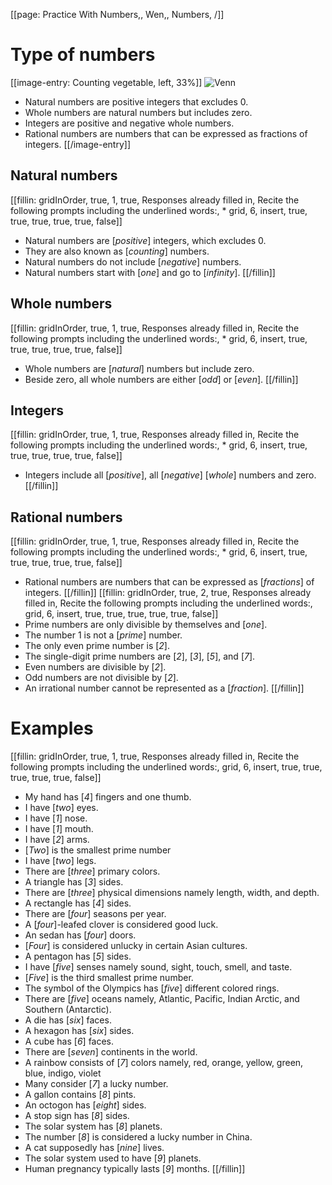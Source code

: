 [[page: Practice With Numbers,, Wen,, Numbers, /]]
# Type of numbers
[[image-entry: Counting vegetable, left, 33%]]
![Venn](numbervenn.png)
* Natural numbers are positive integers that excludes 0.
* Whole numbers are natural numbers but includes zero.
* Integers are positive and negative whole numbers.
* Rational numbers are numbers that can be expressed as fractions of integers.
[[/image-entry]]
## Natural numbers
[[fillin: gridInOrder, true, 1, true, Responses already filled in, Recite the following prompts including the underlined words:, * grid, 6, insert, true, true, true, true, true, false]]
* Natural numbers are [_positive_] integers, which excludes 0. 
* They are also known as [_counting_] numbers.
* Natural numbers do not include [_negative_] numbers.
* Natural numbers start with [_one_] and go to [_infinity_].
[[/fillin]]
## Whole numbers
[[fillin: gridInOrder, true, 1, true, Responses already filled in, Recite the following prompts including the underlined words:, * grid, 6, insert, true, true, true, true, true, false]]
* Whole numbers are [_natural_] numbers but include zero.
* Beside zero, all whole numbers are either [_odd_] or [_even_].
[[/fillin]]
## Integers
[[fillin: gridInOrder, true, 1, true, Responses already filled in, Recite the following prompts including the underlined words:, * grid, 6, insert, true, true, true, true, true, false]]
* Integers include all [_positive_], all [_negative_] [_whole_] numbers and zero.
[[/fillin]]
## Rational numbers
[[fillin: gridInOrder, true, 1, true, Responses already filled in, Recite the following prompts including the underlined words:, * grid, 6, insert, true, true, true, true, true, false]]
* Rational numbers are numbers that can be expressed as [_fractions_] of integers.
[[/fillin]]
[[fillin: gridInOrder, true, 2, true, Responses already filled in, Recite the following prompts including the underlined words:, grid, 6, insert, true, true, true, true, true, false]]
* Prime numbers are only divisible by themselves and [_one_].
* The number 1 is not a [_prime_] number.
* The only even prime number is [_2_].
* The single-digit prime numbers are [_2_], [_3_], [_5_], and [_7_].
* Even numbers are divisible by [_2_].
* Odd numbers are not divisible by [_2_].
* An irrational number cannot be represented as a [_fraction_].
[[/fillin]]
# Examples
[[fillin: gridInOrder, true, 1, true, Responses already filled in, Recite the following prompts including the underlined words:, grid, 6, insert, true, true, true, true, true, false]]
* My hand has [_4_] fingers and one thumb.
* I have [_two_] eyes.
* I have [_1_] nose.
* I have [_1_] mouth.
* I have [_2_] arms.
* [_Two_] is the smallest prime number
* I have [_two_] legs.
* There are [_three_] primary colors.
* A triangle has [_3_] sides.
* There are [_three_] physical dimensions namely length, width, and depth.
* A rectangle has [_4_] sides.
* There are [_four_] seasons per year.
* A [_four_]-leafed clover is considered good luck.
* An sedan has [_four_] doors.
* [_Four_] is considered unlucky in certain Asian cultures.
* A pentagon has [_5_] sides.
* I have [_five_] senses namely sound, sight, touch, smell, and taste.
* [_Five_] is the third smallest prime number.
* The symbol of the Olympics has [_five_] different colored rings.
* There are [_five_] oceans namely, Atlantic, Pacific, Indian Arctic, and Southern (Antarctic).
* A die has [_six_] faces.
* A hexagon has [_six_] sides.
* A cube has [_6_] faces.
* There are [_seven_] continents in the world.
* A rainbow consists of [_7_] colors namely, red, orange, yellow, green, blue, indigo, violet
* Many consider [_7_] a lucky number.
* A gallon contains [_8_] pints.
* An octogon has [_eight_] sides.
* A stop sign has [_8_] sides.
* The solar system has [_8_] planets.
* The number [_8_] is considered a lucky number in China.
* A cat supposedly has [_nine_] lives.
* The solar system used to have [_9_] planets.
* Human pregnancy typically lasts [_9_] months.
[[/fillin]]